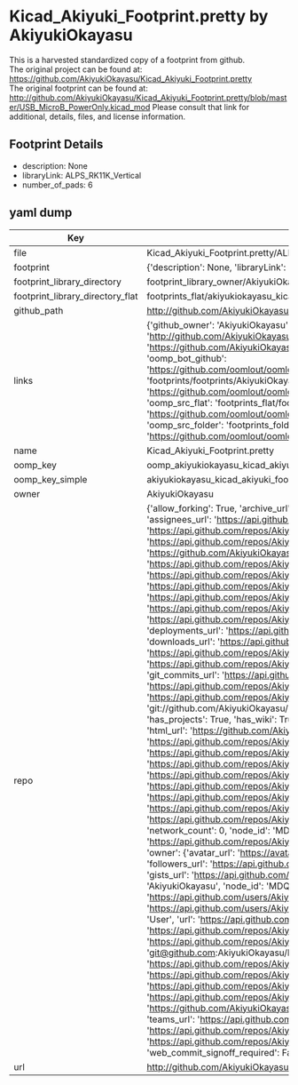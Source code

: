 # Kicad_Akiyuki_Footprint.pretty by AkiyukiOkayasu  
This is a harvested standardized copy of a footprint from github.  
The original project can be found at:  
https://github.com/AkiyukiOkayasu/Kicad_Akiyuki_Footprint.pretty  
The original footprint can be found at:
http://github.com/AkiyukiOkayasu/Kicad_Akiyuki_Footprint.pretty/blob/master/USB_MicroB_PowerOnly.kicad_mod
Please consult that link for additional, details, files, and license information.  
## Footprint Details
* description: None  
* libraryLink: ALPS_RK11K_Vertical  
* number_of_pads: 6  
## yaml dump  
| Key | Value |  
| --- | --- |  
| file | Kicad_Akiyuki_Footprint.pretty/ALPS_RK11K_Vertical.kicad_mod |  
| footprint | {'description': None, 'libraryLink': 'ALPS_RK11K_Vertical', 'number_of_pads': 6} |  
| footprint_library_directory | footprint_library_owner/AkiyukiOkayasu_Kicad_Akiyuki_Footprint.pretty |  
| footprint_library_directory_flat | footprints_flat/akiyukiokayasu_kicad_akiyuki_footprint_alps_rk11k_vertical/working |  
| github_path | http://github.com/AkiyukiOkayasu/Kicad_Akiyuki_Footprint.pretty/blob/master/ALPS_RK11K_Vertical.kicad_mod |  
| links | {'github_owner': 'AkiyukiOkayasu', 'github_repo_name': 'Kicad_Akiyuki_Footprint.pretty', 'github_src': 'http://github.com/AkiyukiOkayasu/Kicad_Akiyuki_Footprint.pretty/blob/master/USB_MicroB_PowerOnly.kicad_mod', 'github_src_repo': 'https://github.com/AkiyukiOkayasu/Kicad_Akiyuki_Footprint.pretty', 'oomp_bot': 'footprints/akiyukiokayasu_kicad_akiyuki_footprint_alps_rk11k_vertical/working', 'oomp_bot_github': 'https://github.com/oomlout/oomlout_oomp_footprint_bot/tree/main/footprints/akiyukiokayasu_kicad_akiyuki_footprint_alps_rk11k_vertical/working', 'oomp_doc': 'footprints/footprints/AkiyukiOkayasu/Kicad_Akiyuki_Footprint/ALPS_RK11K_Vertical/working/', 'oomp_doc_github': 'https://github.com/oomlout/oomlout_oomp_footprint_doc/tree/main/footprints/footprints/AkiyukiOkayasu/Kicad_Akiyuki_Footprint/ALPS_RK11K_Vertical/working', 'oomp_src_flat': 'footprints_flat/footprints_flat/akiyukiokayasu_kicad_akiyuki_footprint_alps_rk11k_vertical/working', 'oomp_src_flat_github': 'https://github.com/oomlout/oomlout_oomp_footprint_src/tree/main/footprints_flat/akiyukiokayasu_kicad_akiyuki_footprint_alps_rk11k_vertical/working', 'oomp_src_folder': 'footprints_folder/footprints_folder/AkiyukiOkayasu/Kicad_Akiyuki_Footprint/ALPS_RK11K_Vertical/working', 'oomp_src_folder_github': 'https://github.com/oomlout/oomlout_oomp_footprint_src/tree/main/footprints_folder/AkiyukiOkayasu/Kicad_Akiyuki_Footprint/ALPS_RK11K_Vertical/working'} |  
| name | Kicad_Akiyuki_Footprint.pretty |  
| oomp_key | oomp_akiyukiokayasu_kicad_akiyuki_footprint_alps_rk11k_vertical |  
| oomp_key_simple | akiyukiokayasu_kicad_akiyuki_footprint_alps_rk11k_vertical |  
| owner | AkiyukiOkayasu |  
| repo | {'allow_forking': True, 'archive_url': 'https://api.github.com/repos/AkiyukiOkayasu/Kicad_Akiyuki_Footprint.pretty/{archive_format}{/ref}', 'archived': False, 'assignees_url': 'https://api.github.com/repos/AkiyukiOkayasu/Kicad_Akiyuki_Footprint.pretty/assignees{/user}', 'blobs_url': 'https://api.github.com/repos/AkiyukiOkayasu/Kicad_Akiyuki_Footprint.pretty/git/blobs{/sha}', 'branches_url': 'https://api.github.com/repos/AkiyukiOkayasu/Kicad_Akiyuki_Footprint.pretty/branches{/branch}', 'clone_url': 'https://github.com/AkiyukiOkayasu/Kicad_Akiyuki_Footprint.pretty.git', 'collaborators_url': 'https://api.github.com/repos/AkiyukiOkayasu/Kicad_Akiyuki_Footprint.pretty/collaborators{/collaborator}', 'comments_url': 'https://api.github.com/repos/AkiyukiOkayasu/Kicad_Akiyuki_Footprint.pretty/comments{/number}', 'commits_url': 'https://api.github.com/repos/AkiyukiOkayasu/Kicad_Akiyuki_Footprint.pretty/commits{/sha}', 'compare_url': 'https://api.github.com/repos/AkiyukiOkayasu/Kicad_Akiyuki_Footprint.pretty/compare/{base}...{head}', 'contents_url': 'https://api.github.com/repos/AkiyukiOkayasu/Kicad_Akiyuki_Footprint.pretty/contents/{+path}', 'contributors_url': 'https://api.github.com/repos/AkiyukiOkayasu/Kicad_Akiyuki_Footprint.pretty/contributors', 'created_at': '2018-07-03T00:17:24Z', 'default_branch': 'master', 'deployments_url': 'https://api.github.com/repos/AkiyukiOkayasu/Kicad_Akiyuki_Footprint.pretty/deployments', 'description': None, 'disabled': False, 'downloads_url': 'https://api.github.com/repos/AkiyukiOkayasu/Kicad_Akiyuki_Footprint.pretty/downloads', 'events_url': 'https://api.github.com/repos/AkiyukiOkayasu/Kicad_Akiyuki_Footprint.pretty/events', 'fork': False, 'forks': 0, 'forks_count': 0, 'forks_url': 'https://api.github.com/repos/AkiyukiOkayasu/Kicad_Akiyuki_Footprint.pretty/forks', 'full_name': 'AkiyukiOkayasu/Kicad_Akiyuki_Footprint.pretty', 'git_commits_url': 'https://api.github.com/repos/AkiyukiOkayasu/Kicad_Akiyuki_Footprint.pretty/git/commits{/sha}', 'git_refs_url': 'https://api.github.com/repos/AkiyukiOkayasu/Kicad_Akiyuki_Footprint.pretty/git/refs{/sha}', 'git_tags_url': 'https://api.github.com/repos/AkiyukiOkayasu/Kicad_Akiyuki_Footprint.pretty/git/tags{/sha}', 'git_url': 'git://github.com/AkiyukiOkayasu/Kicad_Akiyuki_Footprint.pretty.git', 'has_discussions': False, 'has_downloads': True, 'has_issues': True, 'has_pages': False, 'has_projects': True, 'has_wiki': True, 'homepage': None, 'hooks_url': 'https://api.github.com/repos/AkiyukiOkayasu/Kicad_Akiyuki_Footprint.pretty/hooks', 'html_url': 'https://github.com/AkiyukiOkayasu/Kicad_Akiyuki_Footprint.pretty', 'id': 139507795, 'is_template': False, 'issue_comment_url': 'https://api.github.com/repos/AkiyukiOkayasu/Kicad_Akiyuki_Footprint.pretty/issues/comments{/number}', 'issue_events_url': 'https://api.github.com/repos/AkiyukiOkayasu/Kicad_Akiyuki_Footprint.pretty/issues/events{/number}', 'issues_url': 'https://api.github.com/repos/AkiyukiOkayasu/Kicad_Akiyuki_Footprint.pretty/issues{/number}', 'keys_url': 'https://api.github.com/repos/AkiyukiOkayasu/Kicad_Akiyuki_Footprint.pretty/keys{/key_id}', 'labels_url': 'https://api.github.com/repos/AkiyukiOkayasu/Kicad_Akiyuki_Footprint.pretty/labels{/name}', 'language': None, 'languages_url': 'https://api.github.com/repos/AkiyukiOkayasu/Kicad_Akiyuki_Footprint.pretty/languages', 'license': None, 'merges_url': 'https://api.github.com/repos/AkiyukiOkayasu/Kicad_Akiyuki_Footprint.pretty/merges', 'milestones_url': 'https://api.github.com/repos/AkiyukiOkayasu/Kicad_Akiyuki_Footprint.pretty/milestones{/number}', 'mirror_url': None, 'name': 'Kicad_Akiyuki_Footprint.pretty', 'network_count': 0, 'node_id': 'MDEwOlJlcG9zaXRvcnkxMzk1MDc3OTU=', 'notifications_url': 'https://api.github.com/repos/AkiyukiOkayasu/Kicad_Akiyuki_Footprint.pretty/notifications{?since,all,participating}', 'open_issues': 0, 'open_issues_count': 0, 'owner': {'avatar_url': 'https://avatars.githubusercontent.com/u/6957368?v=4', 'events_url': 'https://api.github.com/users/AkiyukiOkayasu/events{/privacy}', 'followers_url': 'https://api.github.com/users/AkiyukiOkayasu/followers', 'following_url': 'https://api.github.com/users/AkiyukiOkayasu/following{/other_user}', 'gists_url': 'https://api.github.com/users/AkiyukiOkayasu/gists{/gist_id}', 'gravatar_id': '', 'html_url': 'https://github.com/AkiyukiOkayasu', 'id': 6957368, 'login': 'AkiyukiOkayasu', 'node_id': 'MDQ6VXNlcjY5NTczNjg=', 'organizations_url': 'https://api.github.com/users/AkiyukiOkayasu/orgs', 'received_events_url': 'https://api.github.com/users/AkiyukiOkayasu/received_events', 'repos_url': 'https://api.github.com/users/AkiyukiOkayasu/repos', 'site_admin': False, 'starred_url': 'https://api.github.com/users/AkiyukiOkayasu/starred{/owner}{/repo}', 'subscriptions_url': 'https://api.github.com/users/AkiyukiOkayasu/subscriptions', 'type': 'User', 'url': 'https://api.github.com/users/AkiyukiOkayasu'}, 'private': False, 'pulls_url': 'https://api.github.com/repos/AkiyukiOkayasu/Kicad_Akiyuki_Footprint.pretty/pulls{/number}', 'pushed_at': '2023-07-26T05:18:41Z', 'releases_url': 'https://api.github.com/repos/AkiyukiOkayasu/Kicad_Akiyuki_Footprint.pretty/releases{/id}', 'size': 185, 'ssh_url': 'git@github.com:AkiyukiOkayasu/Kicad_Akiyuki_Footprint.pretty.git', 'stargazers_count': 2, 'stargazers_url': 'https://api.github.com/repos/AkiyukiOkayasu/Kicad_Akiyuki_Footprint.pretty/stargazers', 'statuses_url': 'https://api.github.com/repos/AkiyukiOkayasu/Kicad_Akiyuki_Footprint.pretty/statuses/{sha}', 'subscribers_count': 2, 'subscribers_url': 'https://api.github.com/repos/AkiyukiOkayasu/Kicad_Akiyuki_Footprint.pretty/subscribers', 'subscription_url': 'https://api.github.com/repos/AkiyukiOkayasu/Kicad_Akiyuki_Footprint.pretty/subscription', 'svn_url': 'https://github.com/AkiyukiOkayasu/Kicad_Akiyuki_Footprint.pretty', 'tags_url': 'https://api.github.com/repos/AkiyukiOkayasu/Kicad_Akiyuki_Footprint.pretty/tags', 'teams_url': 'https://api.github.com/repos/AkiyukiOkayasu/Kicad_Akiyuki_Footprint.pretty/teams', 'temp_clone_token': None, 'topics': ['kicad'], 'trees_url': 'https://api.github.com/repos/AkiyukiOkayasu/Kicad_Akiyuki_Footprint.pretty/git/trees{/sha}', 'updated_at': '2022-12-21T20:10:35Z', 'url': 'https://api.github.com/repos/AkiyukiOkayasu/Kicad_Akiyuki_Footprint.pretty', 'visibility': 'public', 'watchers': 2, 'watchers_count': 2, 'web_commit_signoff_required': False} |  
| url | http://github.com/AkiyukiOkayasu/Kicad_Akiyuki_Footprint.pretty |  

